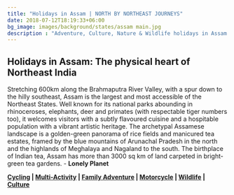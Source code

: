 ```yaml
---
title: "Holidays in Assam | NORTH BY NORTHEAST JOURNEYS"
date: 2018-07-12T18:19:33+06:00
bg_image: images/background/states/assam main.jpg
description : "Adventure, Culture, Nature & Wildlife holidays in Assam. We offer a variety of tours in this region, from cycling, to wildlife, to culture and so on.."
---
```


## Holidays in Assam: The physical heart of Northeast India

Stretching 600km along the Brahmaputra River Valley, with a spur down to the hilly southeast, Assam is the largest and most accessible of the Northeast States. Well known for its national parks abounding in rhinoceroses, elephants, deer and primates (with respectable tiger numbers too), it welcomes visitors with a subtly flavoured cuisine and a hospitable population with a vibrant artistic heritage. The archetypal Assamese landscape is a golden-green panorama of rice fields and manicured tea estates, framed by the blue mountains of Arunachal Pradesh in the north and the highlands of Meghalaya and Nagaland to the south. The birthplace of Indian tea, Assam has more than 3000 sq km of land carpeted in bright-green tea gardens. - **Lonely Planet**



**[Cycling](/cycling/) | [Multi-Activity](/multiactivity/) | [Family Adventure](/family/) | [Motorcycle](/motorcycle/) | [Wildlife](/wildlife/) | [Culture](/culture/)**